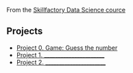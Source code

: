 From the [Skillfactory Data Science cource](https://skillfactory.ru/data-scientist)

## Projects
* [Project 0. Game: Guess the number](https://github.com/AlekseyTau/SF_DS_TAU/tree/main/project_0)
* [Project 1. ______________________]()
* [Project 2. ______________________]()



